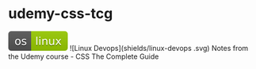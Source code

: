 # udemy-css-tcg
![OS Linux](shields/os-linux.svg)
![Linux Devops](shields/linux-devops
.svg)
Notes from the Udemy course - CSS The Complete Guide
